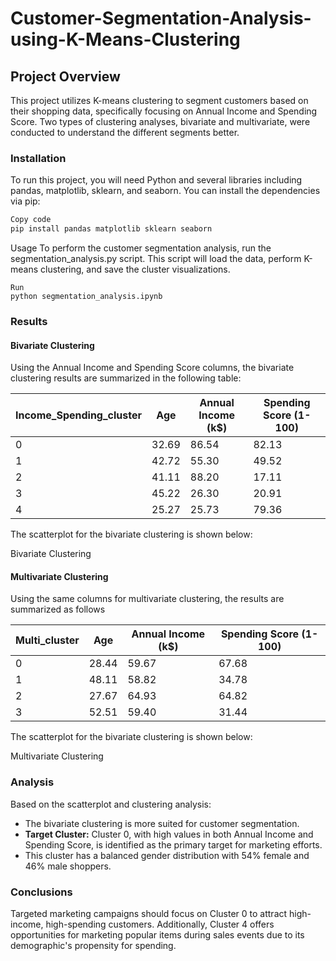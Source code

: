 # Customer-Segmentation-Analysis-using-K-Means-Clustering

## Project Overview
This project utilizes K-means clustering to segment customers based on their shopping data, specifically focusing on Annual Income and Spending Score. Two types of clustering analyses, bivariate and multivariate, were conducted to understand the different segments better.

### Installation
To run this project, you will need Python and several libraries including pandas, matplotlib, sklearn, and seaborn. You can install the dependencies via pip:

```bash
Copy code
pip install pandas matplotlib sklearn seaborn 
```

Usage
To perform the customer segmentation analysis, run the segmentation_analysis.py script. This script will load the data, perform K-means clustering, and save the cluster visualizations.

```notebook
Run
python segmentation_analysis.ipynb
```
### Results
#### Bivariate Clustering
Using the Annual Income and Spending Score columns, the bivariate clustering results are summarized in the following table:

| Income_Spending_cluster | Age     | Annual Income (k$) | Spending Score (1-100) |
|-------------------------|---------|--------------------|------------------------|
| 0                       | 32.69   | 86.54              | 82.13                  |
| 1                       | 42.72   | 55.30              | 49.52                  |
| 2                       | 41.11   | 88.20              | 17.11                  |
| 3                       | 45.22   | 26.30              | 20.91                  |
| 4                       | 25.27   | 25.73              | 79.36                  |


The scatterplot for the bivariate clustering is shown below:

Bivariate Clustering

#### Multivariate Clustering
Using the same columns for multivariate clustering, the results are summarized as follows

| Multi_cluster | Age   | Annual Income (k$) | Spending Score (1-100) |
|---------------|-------|--------------------|------------------------|
| 0             | 28.44 | 59.67              | 67.68                  |
| 1             | 48.11 | 58.82              | 34.78                  |
| 2             | 27.67 | 64.93              | 64.82                  |
| 3             | 52.51 | 59.40              | 31.44                  |

The scatterplot for the bivariate clustering is shown below:

Multivariate Clustering

### Analysis
Based on the scatterplot and clustering analysis:

* The bivariate clustering is more suited for customer segmentation.
* **Target Cluster:** Cluster 0, with high values in both Annual Income and Spending Score, is identified as the primary target for marketing efforts.
* This cluster has a balanced gender distribution with 54% female and 46% male shoppers.

### Conclusions
Targeted marketing campaigns should focus on Cluster 0 to attract high-income, high-spending customers. Additionally, Cluster 4 offers opportunities for marketing popular items during sales events due to its demographic's propensity for spending.
